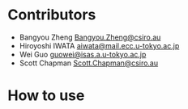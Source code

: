 
# Contributors

- Bangyou Zheng <Bangyou.Zheng@csiro.au>
- Hiroyoshi IWATA <aiwata@mail.ecc.u-tokyo.ac.jp>
- Wei Guo <guowei@isas.a.u-tokyo.ac.jp>
- Scott Chapman <Scott.Chapman@csiro.au>

# How to use
